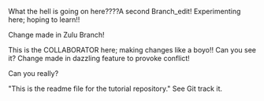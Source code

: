 What the hell is going on here????A second Branch_edit!
Experimenting here;
hoping to learn!!

Change made in Zulu  Branch!

This is the COLLABORATOR here; making changes like a boyo!!
Can you see it?
Change made in dazzling feature to provoke conflict!

Can you really?

"This is the readme file for the tutorial repository." 
See Git track it.

